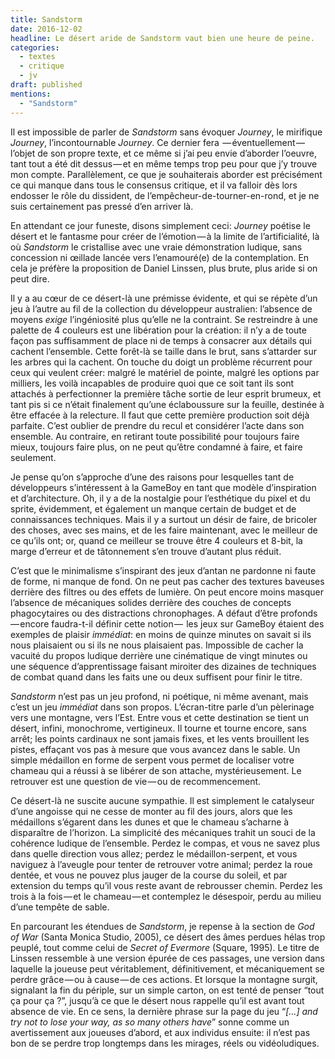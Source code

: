 ```yaml
---
title: Sandstorm
date: 2016-12-02
headline: Le désert aride de Sandstorm vaut bien une heure de peine.
categories:
  - textes
  - critique
  - jv
draft: published
mentions:
  - "Sandstorm"
---
```


<script>
  import AlerteVieux from '$lib/components/AlerteVieux.svelte'
</script>

<AlerteVieux/>

Il est impossible de parler de *Sandstorm* sans évoquer *Journey*, le mirifique *Journey*, l’incontournable *Journey*. Ce dernier fera  — éventuellement —  l’objet de son propre texte, et ce même si j’ai peu envie d’aborder l’oeuvre, tant tout a été dit dessus — et en même temps trop peu pour que j’y trouve mon compte. Parallèlement, ce que je souhaiterais aborder est précisément ce qui manque dans tous le consensus critique, et il va falloir dès lors endosser le rôle du dissident, de l’empêcheur-de-tourner-en-rond, et je ne suis certainement pas pressé d’en arriver là.

En attendant ce jour funeste, disons simplement ceci: *Journey* poétise le désert et le fantasme pour créer de l’émotion — à la limite de l’artificialité, là où *Sandstorm* le cristallise avec une vraie démonstration ludique, sans concession ni œillade lancée vers l’enamouré(e) de la contemplation. En cela je préfère la proposition de Daniel Linssen, plus brute, plus aride si on peut dire.

Il y a au cœur de ce désert-là une prémisse évidente, et qui se répète d’un jeu à l’autre au fil de la collection du développeur australien: l’absence de moyens *exige* l’ingéniosité plus qu’elle ne la contraint. Se restreindre à une palette de 4 couleurs est une libération pour la création: il n’y a de toute façon pas suffisamment de place ni de temps à consacrer aux détails qui cachent l’ensemble. Cette forêt-là se taille dans le brut, sans s’attarder sur les arbres qui la cachent. On touche du doigt un problème récurrent pour ceux qui veulent créer: malgré le matériel de pointe, malgré les options par milliers, les voilà incapables de produire quoi que ce soit tant ils sont attachés à perfectionner la première tâche sortie de leur esprit brumeux, et tant pis si ce n’était finalement qu’une éclaboussure sur la feuille, destinée à être effacée à la relecture. Il faut que cette première production soit déjà parfaite. C’est oublier de prendre du recul et considérer l’acte dans son ensemble. Au contraire, en retirant toute possibilité pour toujours faire mieux, toujours faire plus, on ne peut qu’être condamné à faire, et faire seulement.

Je pense qu’on s’approche d’une des raisons pour lesquelles tant de développeurs s’intéressent à la GameBoy en tant que modèle d’inspiration et d’architecture. Oh, il y a de la nostalgie pour l’esthétique du pixel et du sprite, évidemment, et également un manque certain de budget et de connaissances techniques. Mais il y a surtout un désir de faire, de bricoler des choses, avec ses mains, et de les faire maintenant, avec le meilleur de ce qu’ils ont; or, quand ce meilleur se trouve être 4 couleurs et 8-bit, la marge d’erreur et de tâtonnement s’en trouve d’autant plus réduit.

C’est que le minimalisme s’inspirant des jeux d’antan ne pardonne ni faute de forme, ni manque de fond. On ne peut pas cacher des textures baveuses derrière des filtres ou des effets de lumière. On peut encore moins masquer l’absence de mécaniques solides derrière des couches de concepts phagocytaires ou des distractions chronophages. A défaut d’être profonds  — encore faudra-t-il définir cette notion —  les jeux sur GameBoy étaient des exemples de plaisir _immédiat_: en moins de quinze minutes on savait si ils nous plaisaient ou si ils ne nous plaisaient pas. Impossible de cacher la vacuité du propos ludique derrière une cinématique de vingt minutes ou une séquence d’apprentissage faisant miroiter des dizaines de techniques de combat quand dans les faits une ou deux suffisent pour finir le titre.

*Sandstorm* n’est pas un jeu profond, ni poétique, ni même avenant, mais c’est un jeu _immédiat_ dans son propos. L’écran-titre parle d’un pèlerinage vers une montagne, vers l’Est. Entre vous et cette destination se tient un désert, infini, monochrome, vertigineux. Il tourne et tourne encore, sans arrêt; les points cardinaux ne sont jamais fixes, et les vents brouillent les pistes, effaçant vos pas à mesure que vous avancez dans le sable. Un simple médaillon en forme de serpent vous permet de localiser votre chameau qui a réussi à se libérer de son attache, mystérieusement. Le retrouver est une question de vie — ou de recommencement.

Ce désert-là ne suscite aucune sympathie. Il est simplement le catalyseur d’une angoisse qui ne cesse de monter au fil des jours, alors que les médaillons s’égarent dans les dunes et que le chameau s’acharne à disparaître de l’horizon. La simplicité des mécaniques trahit un souci de la cohérence ludique de l’ensemble. Perdez le compas, et vous ne savez plus dans quelle direction vous allez; perdez le médaillon-serpent, et vous naviguez à l’aveugle pour tenter de retrouver votre animal; perdez la roue dentée, et vous ne pouvez plus jauger de la course du soleil, et par extension du temps qu’il vous reste avant de rebrousser chemin. Perdez les trois à la fois — et le chameau — et contemplez le désespoir, perdu au milieu d’une tempête de sable.

En parcourant les étendues de *Sandstorm*, je repense à la section de *God of War* (Santa Monica Studio, 2005), ce désert des âmes perdues hélas trop peuplé, tout comme celui de *Secret of Evermore* (Square, 1995). Le titre de Linssen ressemble à une version épurée de ces passages, une version dans laquelle la joueuse peut véritablement, définitivement, et mécaniquement se perdre grâce — ou à cause — de ces actions. Et lorsque la montagne surgit, signalant la fin du périple, sur un simple carton, on est tenté de penser “tout ça pour ça ?”, jusqu’à ce que le désert nous rappelle qu’il est avant tout absence de vie. En ce sens, la dernière phrase sur la page du jeu “*[…] and try not to lose your way, as so many others have*” sonne comme un avertissement aux joueuses d’abord, et aux individus ensuite: il n’est pas bon de se perdre trop longtemps dans les mirages, réels ou vidéoludiques. 